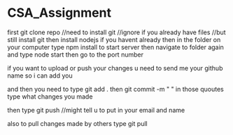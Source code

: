 # CSA_Assignment
first git clone repo //need to install git //ignore if you already have files           //but still install git
then install nodejs if you havent already
then in the folder on your computer type npm install
to start server then navigate to folder again and type node start then go to the port number

if you want to upload or push your changes u need to send me your github name so i can add you

and then you need to type git add . 
then git commit -m " " in those quoutes type what changes you made

then type git push //might tell u to put in your email and name

also to pull changes made by others type git pull